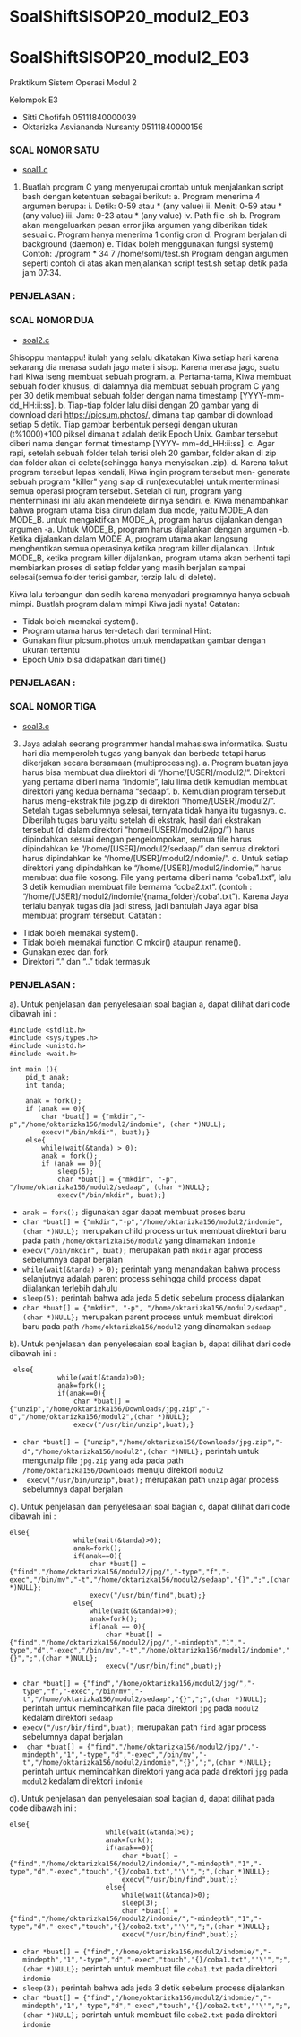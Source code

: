 # SoalShiftSISOP20_modul2_E03
# SoalShiftSISOP20_modul2_E03
Praktikum Sistem Operasi Modul 2

Kelompok E3
- Sitti Chofifah                  05111840000039
- Oktarizka Asviananda Nursanty   05111840000156

### SOAL NOMOR SATU
+ [soal1.c](https://github.com/stchffh/SoalShiftSISOP20_modul2_E03/blob/master/soal1/soal1.c)

1. Buatlah program C yang menyerupai crontab untuk menjalankan script bash dengan
ketentuan sebagai berikut:
a. Program menerima 4 argumen berupa:
  i. Detik: 0-59 atau * (any value)
  ii. Menit: 0-59 atau * (any value)
  iii. Jam: 0-23 atau * (any value)
  iv. Path file .sh
b. Program akan mengeluarkan pesan error jika argumen yang diberikan tidak
sesuai
c. Program hanya menerima 1 config cron
d. Program berjalan di background (daemon)
e. Tidak boleh menggunakan fungsi system()
Contoh: ./program \* 34 7 /home/somi/test.sh
Program dengan argumen seperti contoh di atas akan menjalankan script test.sh setiap
detik pada jam 07:34.

### PENJELASAN :

### SOAL NOMOR DUA
+ [soal2.c](https://github.com/stchffh/SoalShiftSISOP20_modul2_E03/blob/master/soal2/soal2.c)

Shisoppu mantappu! itulah yang selalu dikatakan Kiwa setiap hari karena sekarang dia
merasa sudah jago materi sisop. Karena merasa jago, suatu hari Kiwa iseng membuat
sebuah program.
a. Pertama-tama, Kiwa membuat sebuah folder khusus, di dalamnya dia membuat
sebuah program C yang per 30 detik membuat sebuah folder dengan nama
timestamp [YYYY-mm-dd_HH:ii:ss].
b. Tiap-tiap folder lalu diisi dengan 20 gambar yang di download dari
https://picsum.photos/, dimana tiap gambar di download setiap 5 detik. Tiap
gambar berbentuk persegi dengan ukuran (t%1000)+100 piksel dimana t adalah detik Epoch Unix. Gambar tersebut diberi nama dengan format timestamp [YYYY-
mm-dd_HH:ii:ss].
c. Agar rapi, setelah sebuah folder telah terisi oleh 20 gambar, folder akan di zip dan
folder akan di delete(sehingga hanya menyisakan .zip).
d. Karena takut program tersebut lepas kendali, Kiwa ingin program tersebut men-
generate sebuah program "killer" yang siap di run(executable) untuk
menterminasi semua operasi program tersebut. Setelah di run, program yang
menterminasi ini lalu akan mendelete dirinya sendiri.
e. Kiwa menambahkan bahwa program utama bisa dirun dalam dua mode, yaitu
MODE_A dan MODE_B. untuk mengaktifkan MODE_A, program harus dijalankan
dengan argumen -a. Untuk MODE_B, program harus dijalankan dengan argumen
-b. Ketika dijalankan dalam MODE_A, program utama akan langsung
menghentikan semua operasinya ketika program killer dijalankan. Untuk
MODE_B, ketika program killer dijalankan, program utama akan berhenti tapi
membiarkan proses di setiap folder yang masih berjalan sampai selesai(semua
folder terisi gambar, terzip lalu di delete).

Kiwa lalu terbangun dan sedih karena menyadari programnya hanya sebuah mimpi.
Buatlah program dalam mimpi Kiwa jadi nyata!
Catatan:
- Tidak boleh memakai system().
- Program utama harus ter-detach dari terminal
Hint:
- Gunakan fitur picsum.photos untuk mendapatkan gambar dengan ukuran
tertentu
- Epoch Unix bisa didapatkan dari time()

### PENJELASAN :

### SOAL NOMOR TIGA
+ [soal3.c](https://github.com/stchffh/SoalShiftSISOP20_modul2_E03/blob/master/soal3/soal3.c)

3. Jaya adalah seorang programmer handal mahasiswa informatika. Suatu hari dia
memperoleh tugas yang banyak dan berbeda tetapi harus dikerjakan secara bersamaan
(multiprocessing).
a. Program buatan jaya harus bisa membuat dua direktori di
“/home/[USER]/modul2/”. Direktori yang pertama diberi nama “indomie”, lalu
lima detik kemudian membuat direktori yang kedua bernama “sedaap”.
b. Kemudian program tersebut harus meng-ekstrak file jpg.zip di direktori
“/home/[USER]/modul2/”. Setelah tugas sebelumnya selesai, ternyata tidak
hanya itu tugasnya.
c. Diberilah tugas baru yaitu setelah di ekstrak, hasil dari ekstrakan tersebut (di
dalam direktori “home/[USER]/modul2/jpg/”) harus dipindahkan sesuai dengan
pengelompokan, semua file harus dipindahkan ke
“/home/[USER]/modul2/sedaap/” dan semua direktori harus dipindahkan ke
“/home/[USER]/modul2/indomie/”.
d. Untuk setiap direktori yang dipindahkan ke “/home/[USER]/modul2/indomie/”
harus membuat dua file kosong. File yang pertama diberi nama “coba1.txt”, lalu
3 detik kemudian membuat file bernama “coba2.txt”.
(contoh : “/home/[USER]/modul2/indomie/{nama_folder}/coba1.txt”).
Karena Jaya terlalu banyak tugas dia jadi stress, jadi bantulah Jaya agar bisa membuat
program tersebut.
Catatan :
- Tidak boleh memakai system().
- Tidak boleh memakai function C mkdir() ataupun rename().
- Gunakan exec dan fork
- Direktori “.” dan “..” tidak termasuk

### PENJELASAN :
a). Untuk penjelasan dan penyelesaian soal bagian a, dapat dilihat dari code dibawah ini :
```
#include <stdlib.h>
#include <sys/types.h>
#include <unistd.h>
#include <wait.h>

int main (){
    pid_t anak;
    int tanda;

    anak = fork();
    if (anak == 0){
        char *buat[] = {"mkdir","-p","/home/oktarizka156/modul2/indomie", (char *)NULL};
        execv("/bin/mkdir", buat);}
    else{
        while(wait(&tanda) > 0);
        anak = fork();
        if (anak == 0){
            sleep(5);
            char *buat[] = {"mkdir", "-p", "/home/oktarizka156/modul2/sedaap", (char *)NULL};
            execv("/bin/mkdir", buat);}
 ```
 - `anak = fork();` digunakan agar dapat membuat proses baru
 - `char *buat[] = {"mkdir","-p","/home/oktarizka156/modul2/indomie", (char *)NULL};` merupakan child process untuk membuat direktori baru pada path `/home/oktarizka156/modul2` yang dinamakan `indomie` 
- `execv("/bin/mkdir", buat);`  merupakan path `mkdir` agar process sebelumnya dapat berjalan
- `while(wait(&tanda) > 0);` perintah yang menandakan bahwa process selanjutnya adalah parent process sehingga child process dapat dijalankan terlebih dahulu
- `sleep(5);` perintah bahwa ada jeda 5 detik sebelum process dijalankan
- `char *buat[] = {"mkdir", "-p", "/home/oktarizka156/modul2/sedaap", (char *)NULL};` merupakan parent process untuk membuat direktori baru pada path `/home/oktarizka156/modul2` yang dinamakan `sedaap`

b). Untuk penjelasan dan penyelesaian soal bagian b, dapat dilihat dari code dibawah ini :
```
 else{
            while(wait(&tanda)>0);
            anak=fork();
            if(anak==0){
                char *buat[] = {"unzip","/home/oktarizka156/Downloads/jpg.zip","-d","/home/oktarizka156/modul2",(char *)NULL};
                execv("/usr/bin/unzip",buat);}
```
- `char *buat[] = {"unzip","/home/oktarizka156/Downloads/jpg.zip","-d","/home/oktarizka156/modul2",(char *)NULL};` perintah untuk mengunzip file `jpg.zip` yang ada pada path `/home/oktarizka156/Downloads` menuju direktori `modul2`
- ` execv("/usr/bin/unzip",buat);` merupakan path `unzip` agar process sebelumnya dapat berjalan

c). Untuk penjelasan dan penyelesaian soal bagian c, dapat dilihat dari code dibawah ini :
```
else{
                while(wait(&tanda)>0);
                anak=fork();
                if(anak==0){
                    char *buat[] = {"find","/home/oktarizka156/modul2/jpg/","-type","f","-exec","/bin/mv","-t","/home/oktarizka156/modul2/sedaap","{}",";",(char *)NULL};
                    execv("/usr/bin/find",buat);}
                else{
                    while(wait(&tanda)>0);
                    anak=fork();
                    if(anak == 0){
                        char *buat[] = {"find","/home/oktarizka156/modul2/jpg/","-mindepth","1","-type","d","-exec","/bin/mv","-t","/home/oktarizka156/modul2/indomie","{}",";",(char *)NULL};
                        execv("/usr/bin/find",buat);}
```
- `char *buat[] = {"find","/home/oktarizka156/modul2/jpg/","-type","f","-exec","/bin/mv","-t","/home/oktarizka156/modul2/sedaap","{}",";",(char *)NULL};` perintah untuk memindahkan file pada direktori `jpg` pada `modul2` kedalam direktori `sedaap`
- `execv("/usr/bin/find",buat);` merupakan path `find` agar process sebelumnya dapat berjalan
- ` char *buat[] = {"find","/home/oktarizka156/modul2/jpg/","-mindepth","1","-type","d","-exec","/bin/mv","-t","/home/oktarizka156/modul2/indomie","{}",";",(char *)NULL};` perintah untuk memindahkan direktori yang ada pada direktori `jpg` pada `modul2` kedalam direktori `indomie`

d). Untuk penjelasan dan penyelesaian soal bagian d, dapat dilihat pada code dibawah ini :
```
else{
                        while(wait(&tanda)>0);
                        anak=fork();
                        if(anak==0){
                            char *buat[] = {"find","/home/oktarizka156/modul2/indomie/","-mindepth","1","-type","d","-exec","touch","{}/coba1.txt","'\'",";",(char *)NULL};
                            execv("/usr/bin/find",buat);}
                        else{
                            while(wait(&tanda)>0);
                            sleep(3);
                            char *buat[] = {"find","/home/oktarizka156/modul2/indomie/","-mindepth","1","-type","d","-exec","touch","{}/coba2.txt","'\'",";",(char *)NULL};
                            execv("/usr/bin/find",buat);}
```
- `char *buat[] = {"find","/home/oktarizka156/modul2/indomie/","-mindepth","1","-type","d","-exec","touch","{}/coba1.txt","'\'",";",(char *)NULL};` perintah untuk membuat file `coba1.txt` pada direktori `indomie`
- `sleep(3);` perintah bahwa ada jeda 3 detik sebelum process dijalankan
- `char *buat[] = {"find","/home/oktarizka156/modul2/indomie/","-mindepth","1","-type","d","-exec","touch","{}/coba2.txt","'\'",";",(char *)NULL};` perintah untuk membuat file `coba2.txt` pada direktori `indomie`
       
